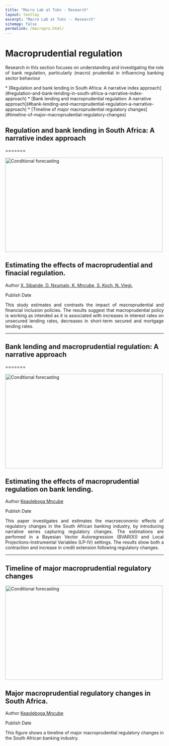 ```yaml
---
title: "Macro Lab at Tuks - Research"
layout: textlay
excerpt: "Macro Lab at Tuks -- Research"
sitemap: false
permalink: /macropru.html/
---
```



# Macroprudential regulation

<p align="justify"> Research in this section focuses on understanding and investigating the role of bank regulation, particularly (macro) prudential in influencing banking sector behaviour    </p>
<!-- Replace the text and the hiperlink for your papers. The hyperlink is a replication of the text but is lowercased and the whitespace " " is replaced with a "-". Only words are replication, not punctuation. -->
* [Regulation and bank lending in South Africa: A narrative index approach](#regulation-and-bank-lending-in-south-africa-a-narrative-index-approach)
* [Bank lending and macroprudential regulation: A narrative approach](#bank-lending-and-macroprudential-regulation-a-narrative-approach)
* [Timeline of major macroprudential regulatory changes](#timeline-of-major-macroprudential-regulatory-changes)



## Regulation and bank lending in South Africa: A narrative index approach
=======

<div class="row">
  <div class="col col-md-6" markdown="0">
    <!-- replace with your paper figure -->
    <img src="{{ site.url }}{{ site.baseurl }}/images/pubpic/rates2.jpg" alt="Conditional forecasting"  width="500" height="300"/> 
   



  </div>
  <div class="col col-md-6" markdown="0">
  <!-- replace title with your title -->

  <h2>Estimating the effects of macroprudential and finacial regulation. </h2>

  <!-- replace author with your name and link -->
  <p> Author <a href="https://https://keamncube.github.io/">X. Sibande, D. Nxumalo, K. Mncube, S. Koch, N. Viegi.</a> </p>
  <!-- replace with the date of publication -->
  <p>Publish Date</p>
  <!-- replace with your text -->
  <p align="justify"> This study estimates and contrasts the impact of macroprudential and financial inclusion policies. The results suggest that macroprudential policy is working as intended as it is associated with increases in interest rates on unsecured lending rates, decreases in short-term secured and mortgage lending rates.  </p>


  </div>
</div>

<!-- Divider -->
---
## Bank lending and macroprudential regulation: A narrative approach
=======

<div class="row">
  <div class="col col-md-6" markdown="0">
  <!-- replace with your paper figure -->
    <img src="{{ site.url }}{{ site.baseurl }}/images/pubpic/draft2.png" alt="Conditional forecasting"  width="500" height="300"/>
    

  </div>
  <div class="col col-md-6" markdown="0">
  <!-- replace title with your title -->

  <h2>Estimating the effects of macroprudential regulation on bank lending.</h2>

  <!-- replace author with your name and link -->
  <p> Author <a href="https://https://keamncube.github.io/">Keaoleboga Mncube</a> </p>
  <!-- replace with the date of publication -->
  <p>Publish Date</p>
  <!-- replace with your text -->
  <p align="justify"> This paper investigates and estimates the macroeconomic effects of regulatory changes in the South African banking industry, by introducing narrative series capturing regulatory changes. The estimations are perfomed in a  Bayesian Vector Autoregression (BVAR(X)) and  Local Projections-Instrumental Variables (LP-IV) settings. The results show both a contraction and increase in credit extension following regulatory changes.  </p>
  <!-- replace with your paper link -->


  </div>
</div>

<!-- Divider -->
---


## Timeline of major macroprudential regulatory changes

<div class="row">
  <div class="col col-md-6" markdown="0">
  <!-- replace with your paper figure -->
    <img src="{{ site.url }}{{ site.baseurl }}/images/pubpic/timeline.jpg" alt="Conditional forecasting"  width="500" height="300"/>

  </div>
  <div class="col col-md-6" markdown="0">
  <!-- replace title with your title -->

  <h2>Major macroprudential regulatory changes in South Africa.</h2>

  <!-- replace author with your name and link -->
  <p> Author <a href="https://https://keamncube.github.io/">Keaoleboga Mncube</a> </p>
  <!-- replace with the date of publication -->
  <p>Publish Date</p>
  <!-- replace with your text -->
  <p align="justify"> This figure shows a timeline of major macroprudential regulatory changes in the South African banking industry. </p>
  <!-- replace with your paper link -->
 

  </div>
</div>


